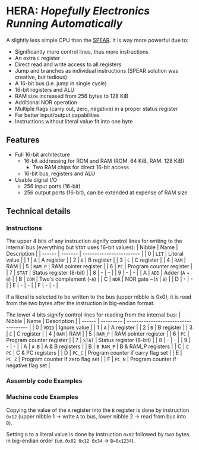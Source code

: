 # **HERA**: _**H**opefully **E**lectronics **R**unning **A**utomatically_

A slightly less simple CPU than the [SPEAR](https://github.com/Ryz3D/SPEAR). It is way more powerful due to:

- Significantly more control lines, thus more instructions
- An extra `C` register
- Direct read and write access to all registers
- Jump and branches as individual instructions (SPEAR solution was creative, but tedious)
- A 16-bit bus (i.e. jump in single cycle)
- 16-bit registers and ALU
- RAM size increased from 256 bytes to 128 KiB
- Additional NOR operation
- Multiple flags (carry out, zero, negative) in a proper status register
- Far better input/output capabilities
- Instructions without literal value fit into one byte

## Features

- Full 16-bit architecture
  - 16-bit addressing for ROM and RAM (ROM: 64 KiB, RAM: 128 KiB)
    - Two RAM chips for direct 16-bit access
  - 16-bit bus, registers and ALU
- Usable digital I/O
  - 256 input ports (16-bit)
  - 256 output ports (16-bit), can be extended at expense of RAM size

## Technical details

### Instructions

The upper 4 bits of any instruction signify control lines for writing to the internal bus (everything but `STAT` uses 16-bit values):
| Nibble | Name    | Description              |
| ------ | ------- | ------------------------ |
| 0      | `LIT`   | Literal value            |
| 1      | `A`     | A register               |
| 2      | `B`     | B register               |
| 3      | `C`     | C register               |
| 4      | `RAM`   | RAM                      |
| 5      | `RAM_P` | RAM pointer register     |
| 6      | `PC`    | Program counter register |
| 7      | `STAT`  | Status register (8-bit)  |
| 8      | -       | -                        |
| 9      | -       | -                        |
| A      | `ADD`   | Adder (`A` + `B`)        |
| B      | `COM`   | Two's complement (-`A`)  |
| C      | `NOR`   | NOR gate ~(`A` \| `B`)   |
| D      | -       | -                        |
| E      | -       | -                        |
| F      | -       | -                        |

If a literal is selected to be written to the bus (upper nibble is 0x0), it is read from the two bytes after the instruction in big-endian format.

The lower 4 bits signify control lines for reading from the internal bus:
| Nibble | Name      | Description                          |
| ------ | --------- | ------------------------------------ |
| 0      | `VOID`    | Ignore value                         |
| 1      | `A`       | A register                           |
| 2      | `B`       | B register                           |
| 3      | `C`       | C register                           |
| 4      | `RAM`     | RAM                                  |
| 5      | `RAM_P`   | RAM pointer register                 |
| 6      | `PC`      | Program counter register             |
| 7      | `STAT`    | Status register (8-bit)              |
| 8      | -         | -                                    |
| 9      | -         | -                                    |
| A      | `A B`     | A & B registers                      |
| B      | `B RAM_P` | B & RAM_P registers                  |
| C      | `C PC`    | C & PC registers                     |
| D      | `PC_C`    | Program counter if carry flag set    |
| E      | `PC_Z`    | Program counter if zero flag set     |
| F      | `PC_N`    | Program counter if negative flag set |

### Assembly code Examples

### Machine code Examples

Copying the value of the `A` register into the `B` register is done by instruction `0x12` (upper nibble 1 -> write `A` to bus, lower nibble 2 -> read from bus into `B`).

Setting `B` to a literal value is done by instruction `0x02` followed by two bytes in big-endian order (i.e. `0x02 0x12 0x34` -> `B=0x1234`).
